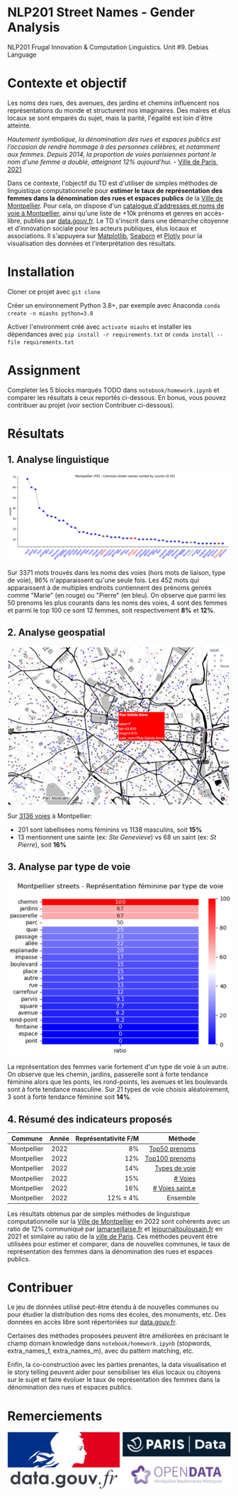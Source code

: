 # NLP201 Street Names - Gender Analysis
NLP201 Frugal Innovation &amp; Computation Linguistics. Unit #9. Debias Language

# Contexte et objectif

Les noms des rues, des avenues, des jardins et chemins influencent nos représentations du monde et structurent nos imaginaires. Des maires et élus locaux se sont emparés du sujet, mais la parité, l'égalité est loin d'être atteinte.

<i> Hautement symbolique, la dénomination des rues et espaces publics est l’occasion de rendre hommage à des personnes célèbres, et notamment aux femmes. Depuis 2014, la proportion de voies parisiennes portant le nom d'une femme a doublé, atteignant 12% aujourd'hui.</i> - [Ville de Paris, 2021](https://www.paris.fr/pages/feminisons-les-noms-des-rues-6538#:~:text=Hautement%20symbolique%2C%20la%20d%C3%A9nomination%20des,atteignant%2012%25%20aujourd'hui)

Dans ce contexte, l'objectif du TD est d'utiliser de simples méthodes de linguistique computationnelle pour <b>estimer le taux de représentation des femmes dans la dénomination des rues et espaces publics</b> de la [Ville de Montpellier](https://www.data.gouv.fr/fr/datasets/base-adresse-locale-de-la-ville-de-montpellier/). Pour cela, on dispose d'un [catalogue d'addresses et noms de voie à Montpellier](https://www.data.gouv.fr/fr/datasets/base-adresse-locale-de-la-ville-de-montpellier/), ainsi qu'une liste de +10k prénoms et genres en accès-libre, publiés par [data.gouv.fr](https://www.data.gouv.fr/fr/datasets/liste-de-prenoms/). Le TD s'inscrit dans une démarche citoyenne et d'innovation sociale pour les acteurs publiques, élus locaux et associations. Il s'appuyera sur [Matplotlib](https://matplotlib.org/), [Seaborn](https://seaborn.pydata.org/) et [Plotly](https://plotly.com/) pour la visualisation des données et l'interprétation des résultats.

# Installation 

Cloner ce projet avec `git clone`

Créer un environnement Python 3.8+, par exemple avec Anaconda `conda create -n miashs python=3.8`

Activer l'environment créé avec `activate miashs` et installer les dépendances avec `pip install -r requirements.txt` or `conda install --file requirements.txt`

# Assignment

Completer les 5 blocks marqués TODO dans `notebook/homework.ipynb` et comparer les résultats à ceux reportés ci-dessous. En bonus, vous pouvez contribuer au projet (voir section Contribuer ci-dessous).

# Résultats 

## 1. Analyse linguistique

![word_distribution](img/word_distribution.png)

Sur 3371 mots trouvés dans les noms des voies (hors mots de liaison, type de voie), 86% n'apparaissent qu'une seule fois. Les 452 mots qui apparaissent à de multiples endroits contiennent des prénoms genrés comme "Marie" (en rouge) ou "Pierre" (en bleu). On observe que parmi les 50 prenoms les plus courants dans les noms des voies, 4 sont des femmes et parmi le top 100 ce sont 12 femmes, soit respectivement <b>8%</b> et <b>12%</b>.

## 2. Analyse geospatial

![montpellier-F](img/montpellier-F.png)

Sur [3136 voies]((https://www.data.gouv.fr/fr/datasets/base-adresse-locale-de-la-ville-de-montpellier/)) à Montpellier:

- 201 sont labellisées noms féminins vs 1138 masculins, soit <b>15%</b>
- 13 mentionnent une sainte (ex: <i>Ste Genevieve</i>) vs 68 un saint (ex: <i>St Pierre</i>), soit <b>16%</b>

## 3. Analyse par type de voie

![analyse_type_voie](img/analyse_type_voie.png)

La représentation des femmes varie fortement d'un type de voie à un autre. On observe que les chemin, jardins, passerelle sont à forte tendance féminine alors que les ponts, les rond-points, les avenues et les boulevards sont à forte tendance masculine. Sur 21 types de voie choisis aléatoirement, 3 sont à forte tendance féminine soit <b>14%</b>.

## 4. Résumé des indicateurs proposés

| Commune |    Année | Représentativité F/M | Méthode |
|----------|:--------:|---:| ------:|
| Montpellier |  2022 | 8% | [Top50 prenoms](https://github.com/MichelDeudon/nlp201-street-names-gender-analysis#1-analyse-linguistique) |
| Montpellier |  2022 | 12% | [Top100 prenoms](https://github.com/MichelDeudon/nlp201-street-names-gender-analysis#1-analyse-linguistique) |
| Montpellier |  2022 | 14% | [Types de voie](https://github.com/MichelDeudon/nlp201-street-names-gender-analysis#3-analyse-par-type-de-voie) |
| Montpellier |  2022 | 15% | [# Voies](https://github.com/MichelDeudon/nlp201-street-names-gender-analysis#2-analyse-geospatial) |
| Montpellier |  2022 | 16% | [# Voies saint.e](https://github.com/MichelDeudon/nlp201-street-names-gender-analysis#2-analyse-geospatial) |
| Montpellier |  2022 | 12% ± 4% | Ensemble |

Les résultats obtenus par de simples méthodes de linguistique computationnelle sur la [Ville de Montpellier](https://www.data.gouv.fr/fr/datasets/base-adresse-locale-de-la-ville-de-montpellier/) en 2022 sont cohérents avec un ratio de 12% communiqué par [lamarseillaise.fr](https://www.lamarseillaise.fr/societe/la-ville-de-montpellier-honore-les-femmes-dans-l-espace-public-NC7260924) et [lejournaltoulousain.fr](https://www.lejournaltoulousain.fr/occitanie/montpellier-12-nouvelles-rues-porteront-des-noms-de-femmes-117636/) en 2021 et similaire au ratio de la [ville de Paris](https://www.paris.fr/pages/feminisons-les-noms-des-rues-6538#:~:text=Hautement%20symbolique%2C%20la%20d%C3%A9nomination%20des,atteignant%2012%25%20aujourd'hui). Ces méthodes peuvent être utilisées pour estimer et comparer, dans de nouvelles communes, le taux de représentation des femmes dans la dénomination des rues et espaces publics.

# Contribuer

Le jeu de données utilisé peut-être étendu à de nouvelles communes ou pour étudier la distribution des noms des écoles, des monuments, etc. Des données en accès libre sont répertoriées sur [data.gouv.fr](https://www.data.gouv.fr/fr/).

Certaines des méthodes proposées peuvent être améliorées en précisant le champ domain knowledge dans `notebook/homework.ipynb` (stopwords, extra_names_f, extra_names_m), avec du pattern matching, etc.

Enfin, la co-construction avec les parties prenantes, la data visualisation et le story telling peuvent aider pour sensibiliser les élus locaux ou citoyens sur le sujet et faire évoluer le taux de représentation des femmes dans la dénomination des rues et espaces publics.

# Remerciements

![remerciements](img/remerciements.png)
